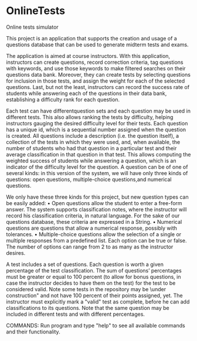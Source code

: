 # OnlineTests
Online tests simulator 


  This project is an application that supports the creation and usage of a
questions database that can be used to generate midterm tests and exams. 

  The application is aimed at course instructors. With this application, instructors can create questions,
record correction criteria, tag questions with keywords, and use those keywords to make filtered searches
on their questions data bank. Moreover, they can create tests by selecting questions for inclusion in those tests,
and assign the weight for each of the selected questions. Last, but not the
least, instructors can record the success rate of students while answering each of the questions
in their data bank, establishing a difficulty rank for each question.

  Each test can have differentquestion sets and each question may be used in different tests. This also allows ranking the
tests by difficulty, helping instructors gauging the desired difficulty level for their tests.
Each question has a unique id, which is a sequential number assigned when the question is
created. All questions include a description (i.e. the question itself), a collection of the tests
in which they were used, and, when available, the number of students who had that question
in a particular test and their average classification in that question in that test. This allows
computing the weighted success of students while answering a question, which is an indicator of
the difficulty level for the question. A question can be of one of several kinds: in this version of
the system, we will have only three kinds of questions: open questions, multiple-choice questions,and numerical questions.

  We only have these three kinds for this project, but new question types can be easily added:
	• Open questions allow the student to enter a free-form answer. The system supports
	classification notes, where the instructor will record his classification criteria, in natural
	language. For the sake of our questions database, these criteria are expressed in a String.
	• Numerical questions are questions that allow a numerical response, possibly with tolerances.
	• Multiple-choice questions allow the selection of a single or multiple responses from a predefined list. 
	Each option can be true or false. The number of options can range from 2 to as many as the instructor desires.

  A test includes a set of questions. Each question is worth a given percentage of the test
classification. The sum of questions’ percentages must be greater or equal to 100 percent (to
allow for bonus questions, in case the instructor decides to have them on the test) for the test
to be considered valid. Note some tests in the repository may be \under construction" and not
have 100 percent of their points assigned, yet. The instructor must explicitly mark a "valid"
test as complete, before he can add classifications to its questions. Note that the same question
may be included in different tests and with different percentages.

COMMANDS:
  Run program and type "help" to see all available commands and their functionality.
